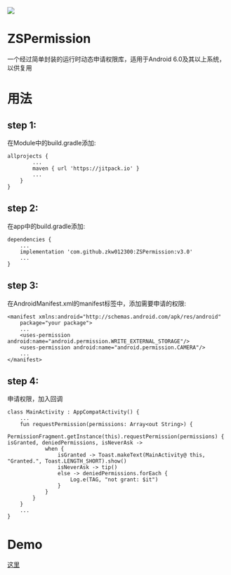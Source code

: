 [![](https://jitpack.io/v/zkw012300/ZSPermission.svg)](https://jitpack.io/#zkw012300/ZSPermission)
# ZSPermission
一个经过简单封装的运行时动态申请权限库，适用于Android 6.0及其以上系统，以供复用

# 用法
## step 1:
在Module中的build.gradle添加:
```
allprojects {
        ...
        maven { url 'https://jitpack.io' }
        ...
    }
}
```

## step 2:
在app中的build.gradle添加:
```
dependencies {
    ...
    implementation 'com.github.zkw012300:ZSPermission:v3.0'
    ...
}
```

## step 3:
在AndroidManifest.xml的manifest标签中，添加需要申请的权限:
```
<manifest xmlns:android="http://schemas.android.com/apk/res/android"
    package="your package">
    ...
    <uses-permission android:name="android.permission.WRITE_EXTERNAL_STORAGE"/>
    <uses-permission android:name="android.permission.CAMERA"/>
    ...
</manifest>
```

## step 4:
申请权限，加入回调
```
class MainActivity : AppCompatActivity() {
    ...
    fun requestPermission(permissions: Array<out String>) {
        PermissionFragment.getInstance(this).requestPermission(permissions) { isGranted, deniedPermissions, isNeverAsk ->
            when {
                isGranted -> Toast.makeText(MainActivity@ this, "Granted.", Toast.LENGTH_SHORT).show()
                isNeverAsk -> tip()
                else -> deniedPermissions.forEach {
                    Log.e(TAG, "not grant: $it")
                }
            }
        }
    }
    ...
}
```

# Demo
[这里](https://github.com/zkw012300/ZSPermission/blob/master/app/src/main/java/com/zspirytus/mylibrarytest/MainActivity.kt)
